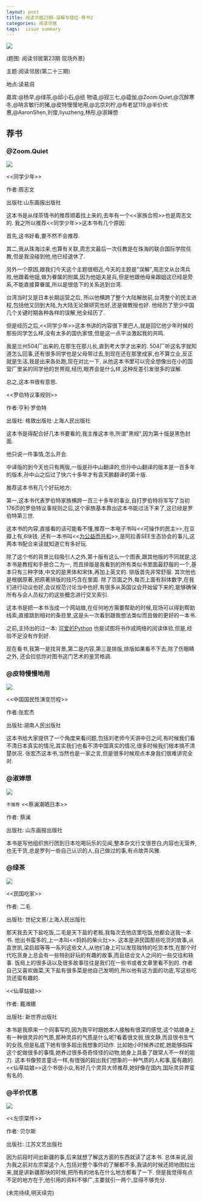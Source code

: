 ```yaml
---
layout: post
title: 阅读邻居23期-误解与错位-荐书2
categories: 阅读邻居
tags:  issue summary
---
```


![](http://mmbiz.qpic.cn/mmbiz/jsFJEErL30hFkVZRXewAYs5DHMGiacAfnz6CRzMCPOBBcoPafAUiaEnFj2dJPrqoVC5d6eoOIG0zRjX635pGXdCA/0)

(题图: 阅读邻居第23期 现场外景)


主题:阅读邻居(第二十三期)

地点:读易洞

嘉宾:@杨早,@绿茶,@邱小石,@纸  物语,@寂三七,@蕴伽,@Zoom.Quiet,@沉醉寒冬,@呐言敏行的猪,@皮特慢慢地用,@北京刘柠,@布老鼠119,@半价优惠,@AaronShen,刘俊,liyuzheng,林彤,@淑婵想


## 荐书


### @Zoom.Quiet
![](http://tp2.sinaimg.cn/1400936805/180/1290048174/1)


<<同学少年>>

作者:周志文

出版社:山东画报出版社

这本书是从绿茶情书的推荐顺着找上来的,去年有一个<<家族合照>>也是周志文的. 
我之所以推荐<<同学少年>>这本书有几个原因:

首先,这书好看,要不然不会推荐. 

其二,我从珠海过来,也算有关联,周志文最后一次任教是在珠海的联合国际学院任教,但是我没碰到他,他已经退休了. 

另外一个原因,跟我们今天这个主题很相近,今天的主题是"误解",周志文从台湾兵败,他跟着他姐,做为眷属的附属,因为他姐夫是兵,但是他跟他母亲跟姐这已经是旁系,不能直接算眷属,所以是很低下的关系逃到台湾. 

台湾当时又是日本长期运营之后,
所以他横跨了整个大陆解放前,台湾整个的民主进程,包括他又回到大陆,为大陆无论做研究也好,还是做教授也好. 
他经历了至少中国几个关键时期各种各样的误解,他全经历了. 

但是经历之后,<<同学少年>>这本书讲的内容很下里巴人,就是回忆他少年时候的那些同学怎么样,没有太多的国仇家恨,但是这一点平淡激起我的共鸣. 

我是兰州504厂出来的,在那生在那儿长,直到考大学才出来的. 
504厂听这名字就知道怎么回事,还有很多同学也是父母带过去,到现在还在那里成家,也不算立业,反正就是生活,我是出来各处跑,现在对比一下,
从他这本书里可以完全想像出在小的国营厂里呆的同学他的世界观,经历,眼界会是什么样,这种反差引发很多的误解. 

总之,这本书很有意思. 

 

<<罗伯特议事规则>>

作者:亨利·罗伯特

出版社: 格致出版社·上海人民出版社

这本书是得配合好几本书要看的,我主推这本书,所谓"黑规",因为第十版是黑色封面. 

他只说一件事情,怎么开会. 

中译版的到今天也只有两版,一版是孙中山翻译的,但孙中山翻译的版本是一百多年的版本,孙中山之后过了快六十多年才有袁天鹏翻译的第十版. 

推荐这本书有几个好玩地方:

第一,这本书代表罗伯特家族横跨一百三十多年的事业,自打罗伯特将军写了当初176页的罗伯特议事规则之后,这个家族基本靠出这本书能过活下来了,这已经是罗伯特第三世. 

这本书的内容,直接看的话可能看不懂,推荐一本电子书叫<<可操作的民主>>,在豆瓣上有,6块钱. 
还有一本书叫<<[为公益而共和](http://book.douban.com/subject/10768965/)>>,是阿拉善SEE生态协会的事儿,这两本书配合来读就知道它有多好玩. 

除了这个书的背景比较吸引人之外,第十版有这么一个图表,跟其他版的不同就是,这本书是教程和手册合二为一,
而且排版是我看到的所有类似书里面最舒服的一个,基本只有三种字体,中文的是黑体和宋体,再加上英文的. 
排版首先非常舒服. 
其次他也是根据原著,把原著排版的技巧含在里面. 
除了页面之外,每页上面有斜体数字,在我们进行动议也好,会议规范讨论当中也好,有很多从英国议会开始留下来的,能够确保所有与会人员权力的这些概念进行交叉索引. 

这本书是把一本书当成一个网站做,在任何地方需要帮助的时候,现场可以得到帮助线索,直接跳到相对的条目里,这是头一次看到跟我想法类似而且做的更好的一本书. 

之前,主持出的过一本: [可爱的Python](http://book.douban.com/subject/3884108/)
也是试图将书作成网络的阅读体验,但是,经验不足没有作到好.

现在看书,我第一是找背景,第二是内容,第三是排版,排版如果看不下去,除了伤眼睛之外,
还会拉低你对图书这门艺术的鉴赏格调. 

 
### @皮特慢慢地用
![](http://tp3.sinaimg.cn/5068574762/30/0/1)


<<中国国民性演变历程>>

作者:张宏杰

出版社:湖南人民出版社

这本书给大家提供了一个角度来看问题,包括刘老师今天讲中日之间,有时候我们看不清日本真实的情况,其实我们也看不清中国真实的情况,很多时候我们根本搞不清楚状况. 张宏杰这本书,当然也是一家之言,但是很多时候观点本身我们很难讲完全对. 

   

### @淑婵想
![](http://tp2.sinaimg.cn/2682604197/30/22870334116/0)

`不推荐` <<蔡澜潮晒日本>>

作者: 蔡澜

出版社: 山东画报出版社

本书是写他组织旅行团到日本吃喝玩乐的见闻,整本杂文行文很苍白,内容也无营养,也无干货,总是罗列一些自己认识的人,自己做过的事,有点故弄风雅. 

 

 
### @绿茶
![](http://tp4.sinaimg.cn/1644081727/30/1279883004/1)

<<民国吃家>>

作者: 二毛

出版社: 世纪文景/上海人民出版社

那天我去天下盐吃饭,二毛是天下盐的老板,我每次去他店里吃饭,他都会送我一本书. 他出书蛮多的,上一本叫<<妈妈的柴火灶>>. 这本是讲民国那些吃货的故事,从袁世凯,梁启超等等一系列这些文人,从他们身上可以发现独特的吃货本性,在那个时代吃货身上总会有一些特别好玩的有趣的故事,而且结合文人之间的一些交往和轶事. 饭局上的很多话以及很多故事往往是我们在一些书或者文章里看不到的. 作者自己又喜欢做菜,天下盐有很多菜是他自己发明的,所以他有这方面的功底,写这些吃货还蛮有趣的. 

 

<<仙草姑娘>>

作者: 戴潍娜

出版社: 新世界出版社

本书是我原来一个同事写的,因为我平时跟她本人接触有很深的感觉,这个姑娘身上有一种很灵异的气质,那种灵异的气质是什么呢?看着很文弱,很文静,而且很书生气的女孩,但是私底下她有很多超出我想象的动作. 比如她小时候养过蛇,她能够指挥这个蛇做很多的事情,她养过很多奇奇怪怪的动物,她身上具备了跟常人不一样的能力. 这本书像预言童话一样,有很强的超出我们想象的一种气质的人和事,蛮有趣的. <<仙草姑娘>>这个书很小众,有好几个灵异大师推荐,她好像在国内,国际灵异界蛮有名的. 

 

 
### @半价优惠
![](http://tp2.sinaimg.cn/1307043893/30/1299833152/1)

<<左宗棠传>>

作者: 贝尔斯

出版社: 江苏文艺出版社

因为前段时间出新疆的事,后来就想了解这方面的东西就读了这本书. 总体来说,因为我之前对左宗棠这个人,包括对整个事件的了解都不多,我读的时候还把地图拉出来,就是讲新疆那块的时候,把所有的地名在什么地方都看了一下. 但是我觉得有点不足的地方在于,他引用的资料不够广,主要就引一两个,显得不够充分. 


(未完待续,明天续完)
